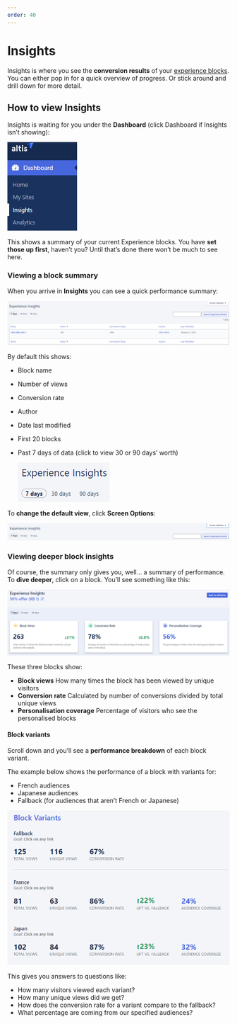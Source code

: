 ```yaml
---
order: 40
---
```


# Insights

Insights is where you see the **conversion results** of
your [experience blocks](../content-and-content-blocks/experience-blocks.md). You can either pop in for a quick overview of
progress. Or stick around and drill down for more detail.

## How to view Insights

Insights is waiting for you under the **Dashboard** (click Dashboard if Insights isn’t showing):

![Screenshot](../assets/insights-image3.png)

This shows a summary of your current Experience blocks. You have **set those up first**, haven’t you? Until that’s done there won’t
be much to see here.

### Viewing a block summary

When you arrive in **Insights** you can see a quick performance summary:

![Screenshot](../assets/insights-image2.png)

By default this shows:

- Block name
- Number of views
- Conversion rate
- Author
- Date last modified
- First 20 blocks
- Past 7 days of data (click to view 30 or 90 days’ worth)

  ![Screenshot](../assets/insights-image4.png)

To **change the default view**, click **Screen Options**:

![Screenshot](../assets/insights-image5.png)

### Viewing deeper block insights

Of course, the summary only gives you, well… a summary of performance. To **dive deeper**, click on a block. You’ll see something
like this:

![Screenshot](../assets/insights-image1.png)

These three blocks show:

- **Block views**
  How many times the block has been viewed by unique visitors
- **Conversion rate**
  Calculated by number of conversions divided by total unique views
- **Personalisation coverage**
  Percentage of visitors who see the personalised blocks

#### Block variants

Scroll down and you’ll see a **performance breakdown** of each block variant.

The example below shows the performance of a block with variants for:

- French audiences
- Japanese audiences
- Fallback (for audiences that aren’t French or Japanese)

![Screenshot](../assets/insights-image6.png)

This gives you answers to questions like:

- How many visitors viewed each variant?
- How many unique views did we get?
- How does the conversion rate for a variant compare to the fallback?
- What percentage are coming from our specified audiences?

